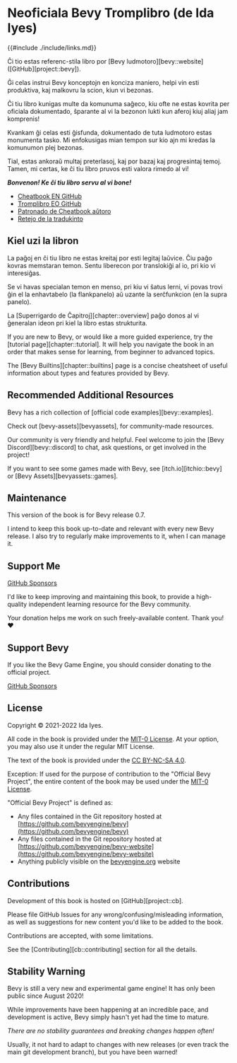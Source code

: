 # Neoficiala Bevy Tromplibro (de Ida Iyes)

{{#include ./include/links.md}}

Ĉi tio estas referenc-stila libro por [Bevy ludmotoro][bevy::website]
([GitHub][project::bevy]).

Ĝi celas instrui Bevy konceptojn en konciza maniero, helpi vin esti produktiva,
kaj malkovru la scion, kiun vi bezonas.

Ĉi tiu libro kunigas multe da komunuma saĝeco, kiu ofte ne estas kovrita
per oficiala dokumentado, ŝparante al vi la bezonon lukti kun aferoj kiuj
aliaj jam komprenis!

Kvankam ĝi celas esti ĝisfunda, dokumentado de tuta ludmotoro estas
monumenta tasko. Mi enfokusigas mian tempon sur kio ajn mi kredas la komunumon
plej bezonas.

Tial, estas ankoraŭ multaj preterlasoj, kaj por bazaj kaj progresintaj
temoj. Tamen, mi certas, ke ĉi tiu libro pruvos esti valora
rimedo al vi!

***Bonvenon! Ke ĉi tiu libro servu al vi bone!***

- [Cheatbook EN GitHub](https://github.com/bevy-cheatbook/bevy-cheatbook)
- [Tromplibro EO GitHub](#)
- [Patronado de Cheatbook aŭtoro](https://github.com/sponsors/inodentry)
- [Retejo de la tradukinto](#)

## Kiel uzi la libron

La paĝoj en ĉi tiu libro ne estas kreitaj por esti legitaj laŭvice. Ĉiu 
paĝo kovras memstaran temon. Sentu liberecon por translokiĝi al io, pri kio
vi interesiĝas.

Se vi havas specialan temon en menso, pri kiu vi ŝatus lerni, vi
povas trovi ĝin el la enhavtabelo (la flankpanelo) aŭ uzante la serĉfunkcion
(en la supra panelo).

La [Superrigardo de Ĉapitroj][chapter::overview] paĝo donos al vi ĝeneralan ideon
pri kiel la libro estas strukturita.

If you are new to Bevy, or would like a more guided experience, try the
[tutorial page][chapter::tutorial]. It will help you navigate the book in
an order that makes sense for learning, from beginner to advanced topics.

The [Bevy Builtins][chapter::builtins] page is a concise cheatsheet of useful
information about types and features provided by Bevy.

## Recommended Additional Resources

Bevy has a rich collection of [official code
examples][bevy::examples].

Check out [bevy-assets][bevyassets], for community-made resources.

Our community is very friendly and helpful. Feel welcome to join the [Bevy
Discord][bevy::discord] to chat, ask questions, or get involved in the project!

If you want to see some games made with Bevy, see [itch.io][itchio::bevy]
or [Bevy Assets][bevyassets::games].

## Maintenance

This version of the book is for Bevy release 0.7.

I intend to keep this book up-to-date and relevant with every new Bevy release.
I also try to regularly make improvements to it, when I can manage it.

## Support Me

<a class="github-button" href="https://github.com/sponsors/inodentry" data-icon="octicon-heart" data-size="large" aria-label="Sponsor @inodentry on GitHub">GitHub Sponsors</a>

I'd like to keep improving and maintaining this book, to provide a high-quality
independent learning resource for the Bevy community.

Your donation helps me work on such freely-available content. Thank you! ❤️

## Support Bevy

If you like the Bevy Game Engine, you should consider donating to the
official project.

<a class="github-button" href="https://github.com/sponsors/cart" data-icon="octicon-heart" data-size="large" aria-label="Sponsor @cart on GitHub">GitHub Sponsors</a>

## License

Copyright © 2021-2022 Ida Iyes.

All code in the book is provided under the
[MIT-0 License](https://github.com/bevy-cheatbook/mit-0).
At your option, you may also use it under the regular MIT License.

The text of the book is provided under the
[CC BY-NC-SA 4.0](https://creativecommons.org/licenses/by-nc-sa/4.0/).

Exception: If used for the purpose of contribution to the "Official Bevy
Project", the entire content of the book may be used under the [MIT-0
License](https://github.com/bevy-cheatbook/mit-0).

"Official Bevy Project" is defined as:
 - Any files contained in the Git repository hosted at [https://github.com/bevyengine/bevy](https://github.com/bevyengine/bevy)
 - Any files contained in the Git repository hosted at [https://github.com/bevyengine/bevy-website](https://github.com/bevyengine/bevy-website)
 - Anything publicly visible on the [bevyengine.org](https://bevyengine.org) website

## Contributions

Development of this book is hosted on [GitHub][project::cb].

Please file GitHub Issues for any wrong/confusing/misleading information,
as well as suggestions for new content you'd like to be added to the book.

Contributions are accepted, with some limitations.

See the [Contributing][cb::contributing] section for all the details.

## Stability Warning

Bevy is still a very new and experimental game engine! It has only been
public since August 2020!

While improvements have been happening at an incredible pace, and development
is active, Bevy simply hasn't yet had the time to mature.

*There are no stability guarantees and breaking changes happen often!*

Usually, it not hard to adapt to changes with new releases (or even track
the main git development branch), but you have been warned!
